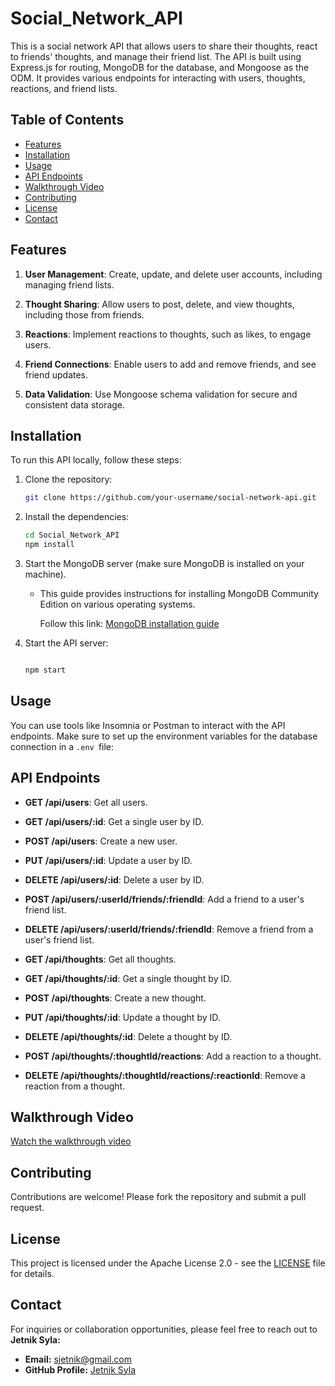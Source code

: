 # Social_Network_API

This is a social network API that allows users to share their thoughts, react to friends' thoughts, and manage their friend list. The API is built using Express.js for routing, MongoDB for the database, and Mongoose as the ODM. It provides various endpoints for interacting with users, thoughts, reactions, and friend lists.

## Table of Contents

- [Features](#features)
- [Installation](#installation)
- [Usage](#usage)
- [API Endpoints](#api-endpoints)
- [Walkthrough Video](#walkthrough-video)
- [Contributing](#contributing)
- [License](#license)
- [Contact](#contact)

## Features

1. **User Management**: Create, update, and delete user accounts, including managing friend lists.

2. **Thought Sharing**: Allow users to post, delete, and view thoughts, including those from friends.

3. **Reactions**: Implement reactions to thoughts, such as likes, to engage users.

4. **Friend Connections**: Enable users to add and remove friends, and see friend updates.

5. **Data Validation**: Use Mongoose schema validation for secure and consistent data storage.

## Installation

To run this API locally, follow these steps:

1. Clone the repository:

   ```bash
   git clone https://github.com/your-username/social-network-api.git

   ```

2. Install the dependencies:

   ```bash
   cd Social_Network_API
   npm install

   ```

3. Start the MongoDB server (make sure MongoDB is installed on your machine).

   - This guide provides instructions for installing MongoDB Community Edition on various operating systems.

     Follow this link: [MongoDB installation guide](https://docs.mongodb.com/manual/administration/install-community/)

4. Start the API server:

   ```bash

   npm start
   ```

## Usage

You can use tools like Insomnia or Postman to interact with the API endpoints. Make sure to set up the environment variables for the database connection in a `.env `file:

## API Endpoints

- **GET /api/users**: Get all users.
- **GET /api/users/:id**: Get a single user by ID.
- **POST /api/users**: Create a new user.
- **PUT /api/users/:id**: Update a user by ID.
- **DELETE /api/users/:id**: Delete a user by ID.

- **POST /api/users/:userId/friends/:friendId**: Add a friend to a user's friend list.
- **DELETE /api/users/:userId/friends/:friendId**: Remove a friend from a user's friend list.

- **GET /api/thoughts**: Get all thoughts.
- **GET /api/thoughts/:id**: Get a single thought by ID.
- **POST /api/thoughts**: Create a new thought.
- **PUT /api/thoughts/:id**: Update a thought by ID.
- **DELETE /api/thoughts/:id**: Delete a thought by ID.

- **POST /api/thoughts/:thoughtId/reactions**: Add a reaction to a thought.
- **DELETE /api/thoughts/:thoughtId/reactions/:reactionId**: Remove a reaction from a thought.

## Walkthrough Video

[Watch the walkthrough video](https://www.loom.com/share/38c9f77ca05e43ad9bbe12c94d92160b?sid=125a8e5e-7370-4bff-b6cb-aedde9171b6c)

## Contributing

Contributions are welcome! Please fork the repository and submit a pull request.

## License

This project is licensed under the Apache License 2.0 - see the [LICENSE](LICENSE) file for details.

## Contact

For inquiries or collaboration opportunities, please feel free to reach out to **Jetnik Syla:**

- **Email:** [sjetnik@gmail.com](mailto:sjetnik@gmail.com)
- **GitHub Profile:** [Jetnik Syla](https://github.com/JetnikSyla)
